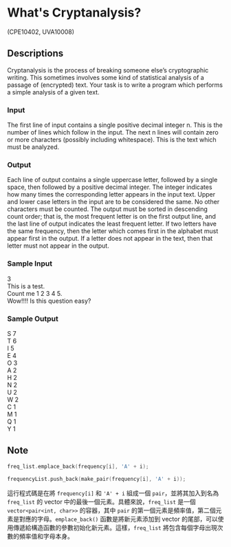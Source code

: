 # What's Cryptanalysis?	

(CPE10402, UVA10008)

## Descriptions

Cryptanalysis is the process of breaking someone else’s cryptographic writing. This sometimes involves some kind of statistical analysis of a passage of (encrypted) text. Your task is to write a program which performs a simple analysis of a given text.
### Input
The first line of input contains a single positive decimal integer n. This is the number of lines which follow in the input. The next n lines will contain zero or more characters (possibly including whitespace). This is the text which must be analyzed.
### Output
Each line of output contains a single uppercase letter, followed by a single space, then followed by a positive decimal integer. The integer indicates how many times the corresponding letter appears in the input text. Upper and lower case letters in the input are to be considered the same. No other characters must be counted. The output must be sorted in descending count order; that is, the most frequent letter is on the first output line, and the last line of output indicates the least frequent letter. If two letters have the same frequency, then the letter which comes first in the alphabet must appear first in the output. If a letter does not appear in the text, then that letter must not appear in the output.
### Sample Input  
3  
This is a test.  
Count me 1 2 3 4 5.  
Wow!!!! Is this question easy?  
### Sample Output
S 7  
T 6  
I 5  
E 4  
O 3  
A 2  
H 2  
N 2  
U 2  
W 2  
C 1  
M 1  
Q 1  
Y 1  

## Note
```CPP
freq_list.emplace_back(frequency[i], 'A' + i);

frequencyList.push_back(make_pair(frequency[i], 'A' + i));
```

這行程式碼是在將 `frequency[i]` 和 `'A' + i` 組成一個 `pair`，並將其加入到名為 `freq_list` 的 vector 中的最後一個元素。具體來說，`freq_list` 是一個 `vector<pair<int, char>>` 的容器，其中 `pair` 的第一個元素是頻率值，第二個元素是對應的字母。`emplace_back()` 函數是將新元素添加到 vector 的尾部，可以使用傳遞給構造函數的參數初始化新元素。這樣，`freq_list` 將包含每個字母出現次數的頻率值和字母本身。